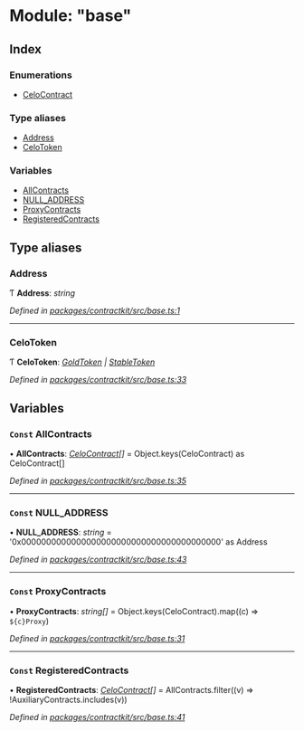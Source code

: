 # Module: "base"

## Index

### Enumerations

* [CeloContract](../enums/_base_.celocontract.md)

### Type aliases

* [Address](_base_.md#address)
* [CeloToken](_base_.md#celotoken)

### Variables

* [AllContracts](_base_.md#const-allcontracts)
* [NULL_ADDRESS](_base_.md#const-null_address)
* [ProxyContracts](_base_.md#const-proxycontracts)
* [RegisteredContracts](_base_.md#const-registeredcontracts)

## Type aliases

###  Address

Ƭ **Address**: *string*

*Defined in [packages/contractkit/src/base.ts:1](https://github.com/celo-org/celo-monorepo/blob/master/packages/contractkit/src/base.ts#L1)*

___

###  CeloToken

Ƭ **CeloToken**: *[GoldToken](../enums/_base_.celocontract.md#goldtoken) | [StableToken](../enums/_base_.celocontract.md#stabletoken)*

*Defined in [packages/contractkit/src/base.ts:33](https://github.com/celo-org/celo-monorepo/blob/master/packages/contractkit/src/base.ts#L33)*

## Variables

### `Const` AllContracts

• **AllContracts**: *[CeloContract](../enums/_base_.celocontract.md)[]* = Object.keys(CeloContract) as CeloContract[]

*Defined in [packages/contractkit/src/base.ts:35](https://github.com/celo-org/celo-monorepo/blob/master/packages/contractkit/src/base.ts#L35)*

___

### `Const` NULL_ADDRESS

• **NULL_ADDRESS**: *string* = '0x0000000000000000000000000000000000000000' as Address

*Defined in [packages/contractkit/src/base.ts:43](https://github.com/celo-org/celo-monorepo/blob/master/packages/contractkit/src/base.ts#L43)*

___

### `Const` ProxyContracts

• **ProxyContracts**: *string[]* = Object.keys(CeloContract).map((c) => `${c}Proxy`)

*Defined in [packages/contractkit/src/base.ts:31](https://github.com/celo-org/celo-monorepo/blob/master/packages/contractkit/src/base.ts#L31)*

___

### `Const` RegisteredContracts

• **RegisteredContracts**: *[CeloContract](../enums/_base_.celocontract.md)[]* = AllContracts.filter((v) => !AuxiliaryContracts.includes(v))

*Defined in [packages/contractkit/src/base.ts:41](https://github.com/celo-org/celo-monorepo/blob/master/packages/contractkit/src/base.ts#L41)*
